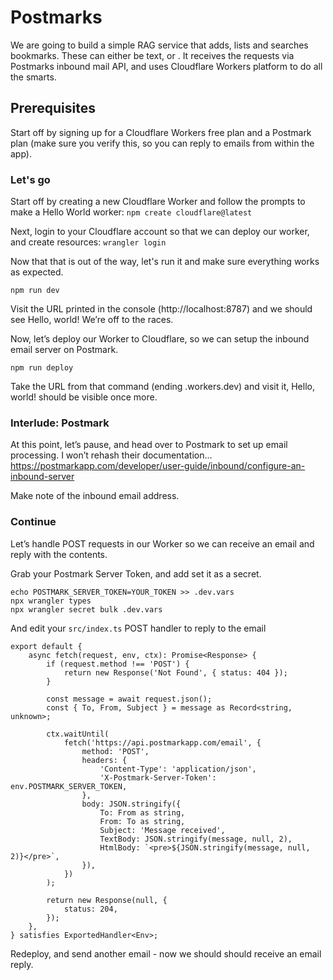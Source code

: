 # Postmarks

We are going to build a simple RAG service that adds, lists and searches bookmarks. These can either be text, or . It receives the requests via Postmarks inbound mail API, and uses Cloudflare Workers platform to do all the smarts.

## Prerequisites

Start off by signing up for a Cloudflare Workers free plan and a Postmark plan (make sure you verify this, so you can reply to emails from within the app).

### Let's go

Start off by creating a new Cloudflare Worker and follow the prompts to make a Hello World worker:
`npm create cloudflare@latest`

Next, login to your Cloudflare account so that we can deploy our worker, and create resources:
`wrangler login`

Now that that is out of the way, let's run it and make sure everything works as expected.

`npm run dev`

Visit the URL printed in the console (http://localhost:8787) and we should see Hello, world! We’re off to the races.

Now, let’s deploy our Worker to Cloudflare, so we can setup the inbound email server on Postmark.

`npm run deploy`

Take the URL from that command (ending .workers.dev) and visit it, Hello, world! should be visible once more.

### Interlude: Postmark

At this point, let’s pause, and head over to Postmark to set up email processing. I won’t rehash their documentation... https://postmarkapp.com/developer/user-guide/inbound/configure-an-inbound-server

Make note of the inbound email address.

### Continue

Let’s handle POST requests in our Worker so we can receive an email and reply with the contents.

Grab your Postmark Server Token, and add set it as a secret.

```
echo POSTMARK_SERVER_TOKEN=YOUR_TOKEN >> .dev.vars
npx wrangler types
npx wrangler secret bulk .dev.vars
```

And edit your `src/index.ts` POST handler to reply to the email

```
export default {
	async fetch(request, env, ctx): Promise<Response> {
		if (request.method !== 'POST') {
			return new Response('Not Found', { status: 404 });
		}

		const message = await request.json();
		const { To, From, Subject } = message as Record<string, unknown>;

		ctx.waitUntil(
			fetch('https://api.postmarkapp.com/email', {
				method: 'POST',
				headers: {
					'Content-Type': 'application/json',
					'X-Postmark-Server-Token': env.POSTMARK_SERVER_TOKEN,
				},
				body: JSON.stringify({
					To: From as string,
					From: To as string,
					Subject: 'Message received',
					TextBody: JSON.stringify(message, null, 2),
					HtmlBody: `<pre>${JSON.stringify(message, null, 2)}</pre>`,
				}),
			})
		);

		return new Response(null, {
			status: 204,
		});
	},
} satisfies ExportedHandler<Env>;

```

Redeploy, and send another email - now we should should receive an email reply.
